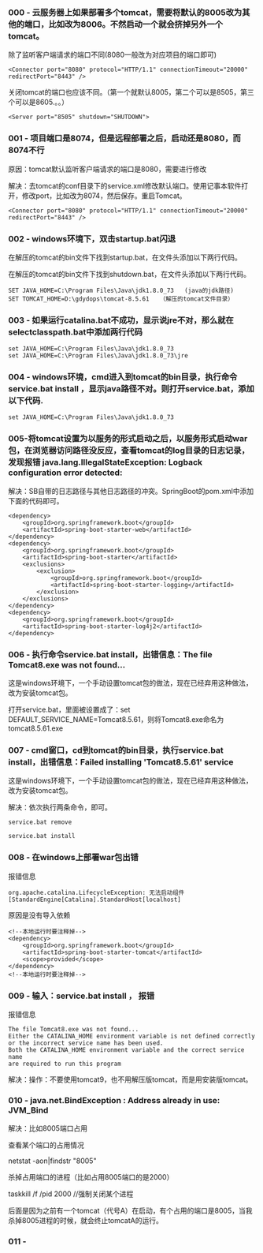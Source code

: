 ### 000 - 云服务器上如果部署多个tomcat，需要将默认的8005改为其他的端口，比如改为8006。不然启动一个就会挤掉另外一个tomcat。

除了监听客户端请求的端口不同(8080一般改为对应项目的端口即可)
```text
<Connector port="8080" protocol="HTTP/1.1" connectionTimeout="20000" redirectPort="8443" />
```
关闭tomcat的端口也应该不同。（第一个就默认8005，第二个可以是8505，第三个可以是8605.。。）
```text
<Server port="8505" shutdown="SHUTDOWN">
```

### 001 - 项目端口是8074，但是远程部署之后，启动还是8080，而8074不行

原因：tomcat默认监听客户端请求的端口是8080，需要进行修改

解决：去tomcat的conf目录下的service.xml修改默认端口。使用记事本软件打开，修改port，比如改为8074，然后保存。重启Tomcat。

```text
<Connector port="8080" protocol="HTTP/1.1" connectionTimeout="20000" redirectPort="8443" />
```

### 002 - windows环境下，双击startup.bat闪退

在解压的tomcat的bin文件下找到startup.bat，在文件头添加以下两行代码。

在解压的tomcat的bin文件下找到shutdown.bat，在文件头添加以下两行代码。

```text
SET JAVA_HOME=C:\Program Files\Java\jdk1.8.0_73   (java的jdk路径)
SET TOMCAT_HOME=D:\gdydops\tomcat-8.5.61   （解压的tomcat文件目录）
```

### 003 - 如果运行catalina.bat不成功，显示说jre不对，那么就在selectclasspath.bat中添加两行代码

```text
set JAVA_HOME=C:\Program Files\Java\jdk1.8.0_73
set JAVA_HOME=C:\Program Files\Java\jdk1.8.0_73\jre
```

### 004 - windows环境，cmd进入到tomcat的bin目录，执行命令service.bat install ，显示java路径不对。则打开service.bat，添加以下代码.

```text
set JAVA_HOME=C:\Program Files\Java\jdk1.8.0_73
```

### 005-将tomcat设置为以服务的形式启动之后，以服务形式启动war包，在浏览器访问路径没反应，查看tomcat的log目录的日志记录，发现报错 java.lang.IllegalStateException: Logback configuration error detected:

解决：SB自带的日志路径与其他日志路径的冲突。SpringBoot的pom.xml中添加下面的代码即可。

```text
<dependency>
    <groupId>org.springframework.boot</groupId>
    <artifactId>spring-boot-starter-web</artifactId>
</dependency>
<dependency>
    <groupId>org.springframework.boot</groupId>
    <artifactId>spring-boot-starter</artifactId>
    <exclusions>
        <exclusion>
            <groupId>org.springframework.boot</groupId>
            <artifactId>spring-boot-starter-logging</artifactId>
        </exclusion>
    </exclusions>
</dependency>
<dependency>
    <groupId>org.springframework.boot</groupId>
    <artifactId>spring-boot-starter-log4j2</artifactId>
</dependency>
```

### 006 - 执行命令service.bat install，出错信息：The file Tomcat8.exe was not found...

这是windows环境下，一个手动设置tomcat包的做法，现在已经弃用这种做法，改为安装tomcat包。

打开service.bat，里面被设置成了：set DEFAULT_SERVICE_NAME=Tomcat8.5.61，则将Tomcat8.exe命名为tomcat8.5.61.exe

### 007 - cmd窗口，cd到tomcat的bin目录，执行service.bat install，出错信息：Failed installing 'Tomcat8.5.61' service

这是windows环境下，一个手动设置tomcat包的做法，现在已经弃用这种做法，改为安装tomcat包。

解决：依次执行两条命令，即可。

```text
service.bat remove

service.bat install
```
### 008 - 在windows上部署war包出错

报错信息
```text
org.apache.catalina.LifecycleException: 无法启动组件[StandardEngine[Catalina].StandardHost[localhost]
```
原因是没有导入依赖
```text
<!--本地运行时要注释掉-->
<dependency>
    <groupId>org.springframework.boot</groupId>
    <artifactId>spring-boot-starter-tomcat</artifactId>
    <scope>provided</scope>
</dependency>
<!--本地运行时要注释掉-->
```

### 009 -  输入：service.bat install ， 报错

报错信息
```text
The file Tomcat8.exe was not found...
Either the CATALINA_HOME environment variable is not defined correctly or the incorrect service name has been used.
Both the CATALINA_HOME environment variable and the correct service name
are required to run this program
```
解决：操作：不要使用tomcat9，也不用解压版tomcat，而是用安装版tomcat。

### 010 - java.net.BindException : Address already in use: JVM_Bind

解决：比如8005端口占用

查看某个端口的占用情况

netstat -aon|findstr "8005"

杀掉占用端口的进程（比如占用8005端口的是2000）

taskkill /f  /pid 2000      //强制关闭某个进程

后面是因为之前有一个tomcat（代号A）在启动，有个占用的端口是8005，当我杀掉8005进程的时候，就会终止tomcatA的运行。

### 011 - 
















